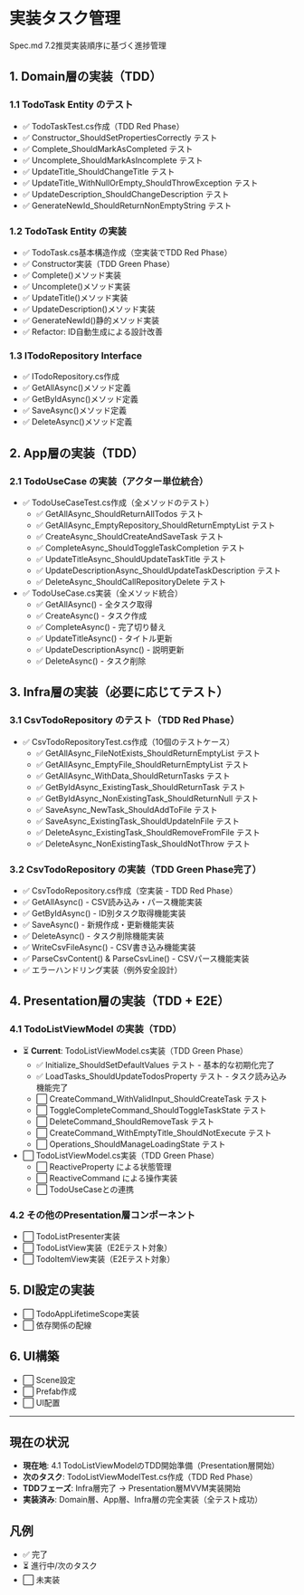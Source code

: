 # 実装タスク管理

Spec.md 7.2推奨実装順序に基づく進捗管理

## 1. Domain層の実装（TDD）

### 1.1 TodoTask Entity のテスト
- ✅ TodoTaskTest.cs作成（TDD Red Phase）
- ✅ Constructor_ShouldSetPropertiesCorrectly テスト
- ✅ Complete_ShouldMarkAsCompleted テスト
- ✅ Uncomplete_ShouldMarkAsIncomplete テスト
- ✅ UpdateTitle_ShouldChangeTitle テスト
- ✅ UpdateTitle_WithNullOrEmpty_ShouldThrowException テスト
- ✅ UpdateDescription_ShouldChangeDescription テスト
- ✅ GenerateNewId_ShouldReturnNonEmptyString テスト

### 1.2 TodoTask Entity の実装
- ✅ TodoTask.cs基本構造作成（空実装でTDD Red Phase）
- ✅ Constructor実装（TDD Green Phase）
- ✅ Complete()メソッド実装
- ✅ Uncomplete()メソッド実装
- ✅ UpdateTitle()メソッド実装
- ✅ UpdateDescription()メソッド実装
- ✅ GenerateNewId()静的メソッド実装
- ✅ Refactor: ID自動生成による設計改善

### 1.3 ITodoRepository Interface
- ✅ ITodoRepository.cs作成
- ✅ GetAllAsync()メソッド定義
- ✅ GetByIdAsync()メソッド定義
- ✅ SaveAsync()メソッド定義
- ✅ DeleteAsync()メソッド定義

## 2. App層の実装（TDD）

### 2.1 TodoUseCase の実装（アクター単位統合）
- ✅ TodoUseCaseTest.cs作成（全メソッドのテスト）
  - ✅ GetAllAsync_ShouldReturnAllTodos テスト
  - ✅ GetAllAsync_EmptyRepository_ShouldReturnEmptyList テスト
  - ✅ CreateAsync_ShouldCreateAndSaveTask テスト
  - ✅ CompleteAsync_ShouldToggleTaskCompletion テスト
  - ✅ UpdateTitleAsync_ShouldUpdateTaskTitle テスト
  - ✅ UpdateDescriptionAsync_ShouldUpdateTaskDescription テスト
  - ✅ DeleteAsync_ShouldCallRepositoryDelete テスト
- ✅ TodoUseCase.cs実装（全メソッド統合）
  - ✅ GetAllAsync() - 全タスク取得
  - ✅ CreateAsync() - タスク作成
  - ✅ CompleteAsync() - 完了切り替え
  - ✅ UpdateTitleAsync() - タイトル更新
  - ✅ UpdateDescriptionAsync() - 説明更新
  - ✅ DeleteAsync() - タスク削除

## 3. Infra層の実装（必要に応じてテスト）

### 3.1 CsvTodoRepository のテスト（TDD Red Phase）
- ✅ CsvTodoRepositoryTest.cs作成（10個のテストケース）
  - ✅ GetAllAsync_FileNotExists_ShouldReturnEmptyList テスト
  - ✅ GetAllAsync_EmptyFile_ShouldReturnEmptyList テスト
  - ✅ GetAllAsync_WithData_ShouldReturnTasks テスト
  - ✅ GetByIdAsync_ExistingTask_ShouldReturnTask テスト
  - ✅ GetByIdAsync_NonExistingTask_ShouldReturnNull テスト
  - ✅ SaveAsync_NewTask_ShouldAddToFile テスト
  - ✅ SaveAsync_ExistingTask_ShouldUpdateInFile テスト
  - ✅ DeleteAsync_ExistingTask_ShouldRemoveFromFile テスト
  - ✅ DeleteAsync_NonExistingTask_ShouldNotThrow テスト

### 3.2 CsvTodoRepository の実装（TDD Green Phase完了）
- ✅ CsvTodoRepository.cs作成（空実装 - TDD Red Phase）
- ✅ GetAllAsync() - CSV読み込み・パース機能実装
- ✅ GetByIdAsync() - ID別タスク取得機能実装
- ✅ SaveAsync() - 新規作成・更新機能実装
- ✅ DeleteAsync() - タスク削除機能実装
- ✅ WriteCsvFileAsync() - CSV書き込み機能実装
- ✅ ParseCsvContent() & ParseCsvLine() - CSVパース機能実装
- ✅ エラーハンドリング実装（例外安全設計）

## 4. Presentation層の実装（TDD + E2E）

### 4.1 TodoListViewModel の実装（TDD）
- ⏳ **Current**: TodoListViewModel.cs実装（TDD Green Phase）
  - ✅ Initialize_ShouldSetDefaultValues テスト - 基本的な初期化完了
  - ✅ LoadTasks_ShouldUpdateTodosProperty テスト - タスク読み込み機能完了
  - ⬜ CreateCommand_WithValidInput_ShouldCreateTask テスト
  - ⬜ ToggleCompleteCommand_ShouldToggleTaskState テスト
  - ⬜ DeleteCommand_ShouldRemoveTask テスト
  - ⬜ CreateCommand_WithEmptyTitle_ShouldNotExecute テスト
  - ⬜ Operations_ShouldManageLoadingState テスト
- ⬜ TodoListViewModel.cs実装（TDD Green Phase）
  - ⬜ ReactiveProperty による状態管理
  - ⬜ ReactiveCommand による操作実装
  - ⬜ TodoUseCaseとの連携

### 4.2 その他のPresentation層コンポーネント
- ⬜ TodoListPresenter実装
- ⬜ TodoListView実装（E2Eテスト対象）
- ⬜ TodoItemView実装（E2Eテスト対象）

## 5. DI設定の実装

- ⬜ TodoAppLifetimeScope実装
- ⬜ 依存関係の配線

## 6. UI構築

- ⬜ Scene設定
- ⬜ Prefab作成
- ⬜ UI配置

---

## 現在の状況
- **現在地**: 4.1 TodoListViewModelのTDD開始準備（Presentation層開始）
- **次のタスク**: TodoListViewModelTest.cs作成（TDD Red Phase）
- **TDDフェーズ**: Infra層完了 → Presentation層MVVM実装開始
- **実装済み**: Domain層、App層、Infra層の完全実装（全テスト成功）

## 凡例
- ✅ 完了
- ⏳ 進行中/次のタスク
- ⬜ 未実装